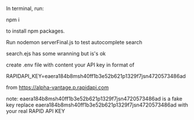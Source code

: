 In terminal, run:

npm i

to install npm packages.

Run 
nodemon serverFinal.js
to test autocomplete search

search.ejs has some wranning but is's ok

create .env file with content your API key 
in format of 

RAPIDAPI_KEY=eaera184b8msh40ff1b3e52b621p1329f7jsn4720573486ad

from https://alpha-vantage.p.rapidapi.com

note: 
eaera184b8msh40ff1b3e52b621p1329f7jsn4720573486ad is a fake key
replace eaera184b8msh40ff1b3e52b621p1329f7jsn4720573486ad with your real RAPID API KEY

